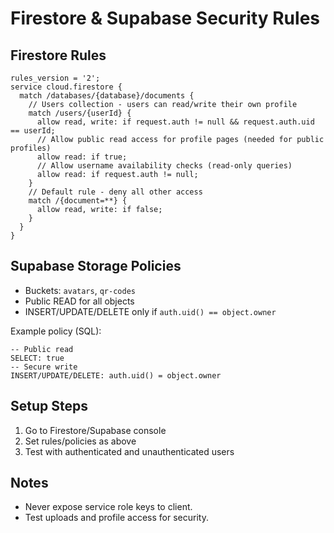 # Firestore & Supabase Security Rules

## Firestore Rules

```
rules_version = '2';
service cloud.firestore {
  match /databases/{database}/documents {
    // Users collection - users can read/write their own profile
    match /users/{userId} {
      allow read, write: if request.auth != null && request.auth.uid == userId;
      // Allow public read access for profile pages (needed for public profiles)
      allow read: if true;
      // Allow username availability checks (read-only queries)
      allow read: if request.auth != null;
    }
    // Default rule - deny all other access
    match /{document=**} {
      allow read, write: if false;
    }
  }
}
```

## Supabase Storage Policies

- Buckets: `avatars`, `qr-codes`
- Public READ for all objects
- INSERT/UPDATE/DELETE only if `auth.uid() == object.owner`

Example policy (SQL):

```
-- Public read
SELECT: true
-- Secure write
INSERT/UPDATE/DELETE: auth.uid() = object.owner
```

## Setup Steps

1. Go to Firestore/Supabase console
2. Set rules/policies as above
3. Test with authenticated and unauthenticated users

## Notes
- Never expose service role keys to client.
- Test uploads and profile access for security.
